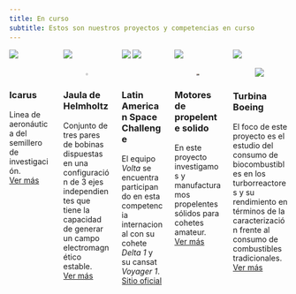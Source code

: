 ```yaml
---
title: En curso
subtitle: Estos son nuestros proyectos y competencias en curso
---
```

<!-- 
https://img.shields.io/badge/-Completado-47C674
https://img.shields.io/badge/-En%20curso-FFDD56
https://img.shields.io/badge/-Competencia-blueviolet
https://img.shields.io/badge/-Voyager-1D4B73
https://img.shields.io/badge/-Delta%20V-FF4800
-->

<div class="columns is-multiline">
  <div class="column is-one-third-desktop is-half-tablet">
    <div class="card">
        <div class="card-image">
            <div class="card-content is-overlay is-clipped">
              <img src="https://img.shields.io/badge/-Voyager-1D4B73">
            </div>
            <figure class="fill">
              <img src="/Voyager/img/icarus.png">
            </figure>
        </div>
        <div class="card-content">
            <h3>Icarus</h3>
            Linea de aeronáutica del semillero de investigación.
        </div>
        <footer class="card-footer">
            <a href="/Voyager/projects/icarus" target="_blank" class="card-footer-item"><u>Ver más</u></a>
        </footer>
    </div>
  </div>
  <!--  -->
  <!--  -->
  <div class="column is-one-third-desktop is-half-tablet">
    <div class="card">
        <div class="card-image">
            <div class="card-content is-overlay is-clipped">
              <img src="https://img.shields.io/badge/-Voyager-1D4B73">
            </div>
            <figure class="fill">
              <img src="/Voyager/img/jaulaensamble.png">
            </figure>
        </div>
        <div class="card-content">
            <h3>Jaula de Helmholtz</h3>
            Conjunto de tres pares de bobinas dispuestas en una configuración de 3 ejes independientes que tiene la capacidad de generar un campo electromagnético estable.
        </div>
        <footer class="card-footer">
            <a href="/Voyager/projects/jauladehelmholtz" target="_blank" class="card-footer-item"><u>Ver más</u></a>
        </footer>
    </div>
  </div>
  <!--  -->
  <!--  -->
  <div class="column is-one-third-desktop is-half-tablet">
    <div class="card">
        <div class="card-image">
            <div class="card-content is-overlay is-clipped">
              <img src="https://img.shields.io/badge/-Delta%20V-FF4800">
              <img src="https://img.shields.io/badge/-Voyager-1D4B73">
            </div>
            <figure class="fill">
              <img src="/img_shared/Volta.png">
            </figure>
        </div>
        <div class="card-content">
            <h3>Latin American Space Challenge</h3>
            El equipo <i>Volta</i> se encuentra participando en esta competencia internacional con su cohete <i>Delta 1</i> y su cansat <i>Voyager 1</i>.
        </div>
        <footer class="card-footer">
          <a href="https://www.lasc.space/home" target="_blank" class="card-footer-item"><u>Sitio oficial</u></a>
            <!-- <a href="/Voyager/projects/jauladehelmholtz" class="card-footer-item"><u>Ver más</u></a> -->
        </footer>
    </div>
  </div>
  <!--  -->
  <!--  -->
  <div class="column is-one-third-desktop is-half-tablet">
    <div class="card">
        <div class="card-image">
            <div class="card-content is-overlay is-clipped">
              <img src="https://img.shields.io/badge/-Delta%20V-FF4800">
            </div>
            <figure class="fill">
              <img src="/DeltaV/img/Proyecto-Candy.jpg">
            </figure>
        </div>
        <div class="card-content">
            <h3>Motores de propelente solido</h3>
            En este proyecto investigamos y manufacturamos propelentes sólidos para cohetes amateur.
        </div>
        <footer class="card-footer">
            <a href="/DeltaV/projects/motoresdepropelentesolido" target="_blank" class="card-footer-item"><u>Ver más</u></a>
        </footer>
    </div>
  </div>
  <!--  -->
  <!--  -->
  <div class="column is-one-third-desktop is-half-tablet">
    <div class="card">
        <div class="card-image">
            <div class="card-content is-overlay is-clipped">
              <img src="https://img.shields.io/badge/-Delta%20V-FF4800">
            </div>
            <figure class="fill">
              <img src="/DeltaV/img/Turbina-Integrantes.jpg">
            </figure>
        </div>
        <div class="card-content">
            <h3>Turbina Boeing</h3>
            El foco de este proyecto es el estudio del consumo de biocombustibles en los turborreactores y su rendimiento en términos de la caracterización frente al consumo de combustibles tradicionales.
        </div>
        <footer class="card-footer">
            <a href="/DeltaV/projects/turbinaboeing" target="_blank" class="card-footer-item"><u>Ver más</u></a>
        </footer>
    </div>
  </div>
<!--  -->
</div>